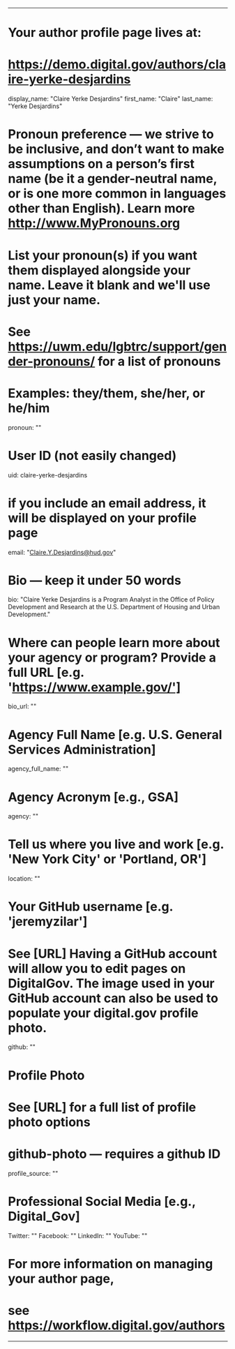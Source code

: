 
---

# Your author profile page lives at:
# https://demo.digital.gov/authors/claire-yerke-desjardins

display_name: "Claire Yerke Desjardins"
first_name: "Claire"
last_name: "Yerke Desjardins"

# Pronoun preference — we strive to be inclusive, and don’t want to make assumptions on a person’s first name (be it a gender-neutral name, or is one more common in languages other than English). Learn more http://www.MyPronouns.org
# List your pronoun(s) if you want them displayed alongside your name. Leave it blank and we'll use just your name.
# See https://uwm.edu/lgbtrc/support/gender-pronouns/ for a list of pronouns
# Examples: they/them, she/her, or he/him
pronoun: ""

# User ID (not easily changed)
uid: claire-yerke-desjardins

# if you include an email address, it will be displayed on your profile page
email: "Claire.Y.Desjardins@hud.gov"

# Bio — keep it under 50 words
bio: "Claire Yerke Desjardins is a Program Analyst in the Office of Policy Development and Research at the U.S. Department of Housing and Urban Development."

# Where can people learn more about your agency or program? Provide a full URL [e.g. 'https://www.example.gov/']
bio_url: ""

# Agency Full Name [e.g. U.S. General Services Administration]
agency_full_name: ""

# Agency Acronym [e.g., GSA]
agency: ""

# Tell us where you live and work [e.g. 'New York City' or 'Portland, OR']
location: ""

# Your GitHub username [e.g. 'jeremyzilar']
# See [URL] Having a GitHub account will allow you to edit pages on DigitalGov. The image used in your GitHub account can also be used to populate your digital.gov profile photo.
github: ""

# Profile Photo
# See [URL] for a full list of profile photo options
# github-photo — requires a github ID
profile_source: ""

# Professional Social Media [e.g., Digital_Gov]
Twitter: ""
Facebook: ""
LinkedIn: ""
YouTube: ""

# For more information on managing your author page,
# see https://workflow.digital.gov/authors

---
